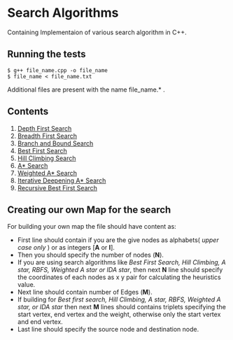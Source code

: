 # Search Algorithms

Containing Implementaion of various search algorithm in C++.

## Running the tests

```
$ g++ file_name.cpp -o file_name
$ file_name < file_name.txt
```
Additional files are present with the name file_name.* .

## Contents

1. [Depth First Search](https://en.wikipedia.org/wiki/Depth-first_search)
2. [Breadth First Search](https://en.wikipedia.org/wiki/Breadth-first_search)
3. [Branch and Bound Search](https://en.wikipedia.org/wiki/Branch_and_bound)
5. [Best First Search](https://en.wikipedia.org/wiki/Best-first_search)
4. [Hill Climbing Search](https://en.wikipedia.org/wiki/Hill_climbing)
6. [A* Search](https://en.wikipedia.org/wiki/A*_search_algorithm)
7. [Weighted A* Search](https://en.wikipedia.org/wiki/A%2a_search_algorithm#Bounded_relaxation)
8. [Iterative Deepening A* Search](https://en.wikipedia.org/wiki/Iterative_deepening_A*)
9. [Recursive Best First Search](https://www.aaai.org/ocs/index.php/AAAI/AAAI15/paper/viewFile/10008/9352)

## Creating our own Map for the search

For building your own map the file should have content as:
* First line should contain if you are the give nodes as alphabets( *upper case only* ) or as integers [**A** or **I**].
* Then you should specify the number of nodes (**N**).
* If you are using search algorithms like *Best First Search, Hill Climbing, A star, RBFS, Weighted A star or IDA star*, then next **N** line should specify the coordinates of each nodes as x y pair for calculating the heuristics value.
* Next line should contain number of Edges (**M**).
* If building for *Best first search, Hill Climbing, A star, RBFS, Weighted A star, or IDA star* then next **M** lines should contains triplets specifying the start vertex, end vertex and the weight, otherwise only the start vertex and end vertex.
* Last line should specify the source node and destination node.
